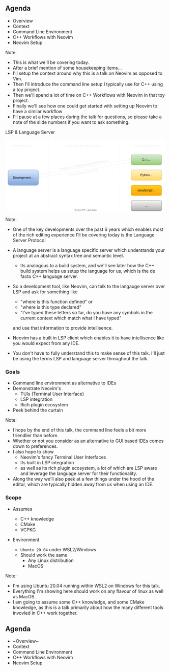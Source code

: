 <!-- .slide: data-background-image="slides/res/cppcon-bloomberg-dark-chapter-intro-1280x720.png" -->
## Agenda

- Overview
- Context
- Command Line Environment
- C++ Workflows with Neovim
- Neovim Setup

Note:
- This is what we'll be covering today.
- After a brief mention of some housekeeping items...
- I'll setup the context around why this is a talk on Neovim as opposed to Vim.
- Then I'll introduce the command line setup I typically use for C++ using
  a toy project.
- Then we'll spend a lot of time on C++ Workflows with Neovim in that toy
  project.
- Finally we'll see how one could get started with setting up Neovim to have
  a similar workflow
- I'll pause at a few places during the talk for questions, so please take
  a note of the slide numbers if you want to ask something.

<!-- next slide -->


<!-- .slide: data-background-image="slides/res/cppcon-bloomberg-dark-content-1280x720.png" -->
LSP & Language Server

![Language Server](slides/res/language-server.drawio.transparent.svg)

Note:
- One of the key developments over the past 6 years which enables most of the
  rich editing experience I'll be covering today is the Language Server
  Protocol
- A language server is a language specific server which understands your
  project at an abstract syntax tree and semantic level.
  - Its analogous to a build system, and we'll see later how the C++ build
    system helps us setup the language for us, which is the de facto C++
    language server.
- So a development tool, like Neovim, can talk to the langauge server over LSP
  and ask for something like

  - "where is this function defined" or
  - "where is this type declared"
  - "I've typed these letters so far, do you have any symbols in the current context which match what I have typed"

  and use that information to provide intellisence.
- Neovim has a built in LSP client which enables it to have intellisence like
  you would expect from any IDE.
- You don't have to fully understand this to make sense of this talk. I'll just
  be using the terms LSP and language server throughout the talk.

<!-- next slide -->


<!-- .slide: data-background-image="slides/res/cppcon-bloomberg-dark-content-1280x720.png" -->
### Goals

- Command line environment as alternative to IDEs
- Demonstrate Neovim's
  - TUIs (Terminal User Interface)
  - LSP integration
  - Rich plugin ecosystem
- Peek behind the curtain

Note:
- I hope by the end of this talk, the command line feels a bit more friendlier
  than before.
- Whether or not you consider as an alternative to GUI based IDEs comes down to
  preferences.
- I also hope to show
  - Neovim's fancy Terminal User Interfaces
  - Its built in LSP integration
  - as well as its rich plugin ecosystem, a lot of which are LSP aware and
    leverage the language server for their functionality.
- Along the way we'll also peek at a few things under the hood of the editor,
  which are typically hidden away from us when using an IDE.

<!-- next slide -->


<!-- .slide: data-background-image="slides/res/cppcon-bloomberg-dark-content-1280x720.png" -->
### Scope

- Assumes

  - C++ knowledge
  - CMake
  - VCPKG

- Environment

  - `Ubuntu 20.04` under WSL2/Windows
  - Should work the same
    - Any Linux distribution
    - MacOS

Note:
- I'm using Ubuntu 20.04 running within WSL2 on Windows for this talk.
- Everything I'm showing here should work on any flavour of linux as well as
  MacOS.
- I am going to assume some C++ knowledge, and some CMake knowledge, as this is
  a talk primarily about how the many different tools invovled in C++ work
  together.

<!-- next slide -->


<!-- .slide: data-background-image="slides/res/cppcon-bloomberg-dark-chapter-intro-1280x720.png" -->
## Agenda

- ~Overview~
- Context <!-- .element: class="fragment grow highlight-green" -->
- Command Line Environment
- C++ Workflows with Neovim
- Neovim Setup

